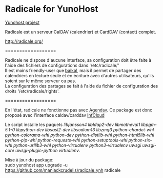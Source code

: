 Radicale for YunoHost
==================

[Yunohost project](https://yunohost.org/#/)

Radicale est un serveur CalDAV (calendrier) et CardDAV (contact) complet.

http://radicale.org/

==================

Radicale ne dispose d'aucune interface, sa configuration doit être faite à l'aide des fichiers de configurations dans '/etc/radicale/'  
Il est moins friendly-user que [baikal](https://github.com/julienmalik/baikal_ynh), mais il permet de partager des calendriers en lecture seule et en écriture avec d'autres utilisateurs, qu'ils soient sur le même serveur ou pas.  
La configuration des partages se fait à l'aide du fichier de configuration des droits '/etc/radicale/rights'.

==================

En l'état, radicale ne fonctionne pas avec [Agendav](https://github.com/julienmalik/agendav_ynh). Ce package est donc proposé avec l'interface caldav/carddav [InfCloud](https://www.inf-it.com/open-source/clients/infcloud/)

Le script installe les paquets *libjansson4* *libldap2-dev* *libmatheval1* *libpgm-5.1-0* *libpython-dev* *libsasl2-dev* *libsodium13* *libzmq3* *python-chardet-whl* *python-colorama-whl* *python-dev* *python-distlib-whl* *python-html5lib-whl* *python-pip-whl* *python-requests-whl* *python-setuptools-whl* *python-six-whl* *python-urllib3-whl* *python-virtualenv* *python3-virtualenv* *uwsgi* *uwsgi-core* *uwsgi-plugin-python* *virtualenv*.

Mise à jour du package:  
sudo yunohost app upgrade -u https://github.com/maniackcrudelis/radicale_ynh radicale
